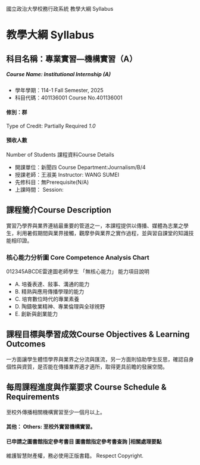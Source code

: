 國立政治大學校務行政系統 教學大綱 Syllabus
# 教學大綱 Syllabus
##  科目名稱：專業實習—機構實習（A）
#####  Course Name: Institutional Internship (A)
  * 學年學期：114-1 Fall Semester, 2025 
  * 科目代碼：401136001 Course No.401136001
#### 修別：群
Type of Credit: Partially Required 
_1.0_
#### 預收人數
Number of Students
課程資料Course Details
  * 開課單位：新聞四 Course Department:Journalism/B/4 
  * 授課老師：王淑美 Instructor: WANG SUMEI 
  * 先修科目：無Prerequisite(N/A)
  * 上課時間： Session: 
##  課程簡介Course Description
實習乃學界與業界連結最重要的管道之一，本課程提供以傳播、媒體為志業之學生，利用暑假期間與業界接觸，觀摩參與業界之實作過程，並與習自課堂的知識技能相印證。
###  核心能力分析圖 Core Competence Analysis Chart
012345ABCDE雷達圖老師學生
「無核心能力」 
能力項目說明
  * A. 培養表達、敍事、溝通的能力
  * B. 精熟與應用傳播學理的能力
  * C. 培育數位時代的專業素養
  * D. 陶鑄敬業精神、專業倫理與全球視野
  * E. 創新與創業能力
##  課程目標與學習成效Course Objectives & Learning Outcomes 
一方面讓學生體悟學界與業界之分流與匯流，另一方面則協助學生反思，確認自身個性與資質，是否能在傳播業界適才適所，取得更具前瞻的發展空間。
##  每周課程進度與作業要求 Course Schedule & Requirements
至校外傳播相關機構實習至少一個月以上。
####  其他： Others: 至校外實習機構實習。 
####  已申請之圖書館指定參考書目  圖書館指定參考書查詢 |相關處理要點
維護智慧財產權，務必使用正版書籍。 Respect Copyright.